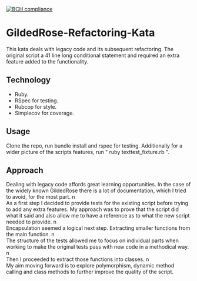 [![BCH compliance](https://bettercodehub.com/edge/badge/motri/Gilded_Rose_Kata?branch=master)](https://bettercodehub.com/)

# GildedRose-Refactoring-Kata

This kata deals with legacy code and its subsequent refactoring. The original script a
41 line long conditional statement and required an extra feature added to the functionality.

## Technology
* Ruby.
* RSpec for testing.
* Rubcop for style.
* Simplecov for coverage.

## Usage

Clone the repo, run bundle install and rspec for testing. Additionally for a wider picture
of the scripts features, run " ruby texttest_fixture.rb ".

## Approach

Dealing with legacy code affords great learning opportunities. In the case of the widely known GildedRose there is a lot of documentation, which I tried to avoid, for the most part. n\
As a first step I decided to provide tests for the existing script before trying to add any extra features. My approach was to prove that the script did what it said and also allow me to have a reference as to what the new script needed to provide. n\
Encapsulation seemed a logical next step. Extracting smaller functions from the main function. n\
The structure of the tests allowed me to focus on individual parts when working to make
the original tests pass with new code in a methodical way. n\
Then I proceeded to extract those functions into classes. n\
My aim moving forward is to explore polymorphism, dynamic method calling and class methods to further improve the quality of the script.
